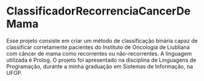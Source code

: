 # ClassificadorRecorrenciaCancerDeMama
Esse projeto consiste em criar um método de classificação binária capaz de classificar corretamente pacientes do Instituto de Oncologia de Liubliana com câncer de mama como recorrentes ou não-recorrentes. A linguagem utilizada é Prolog. O projeto foi apresentado na disciplina de Linguagens de Programação, durante a minha graduação em Sistemas de Informação, na UFOP.
